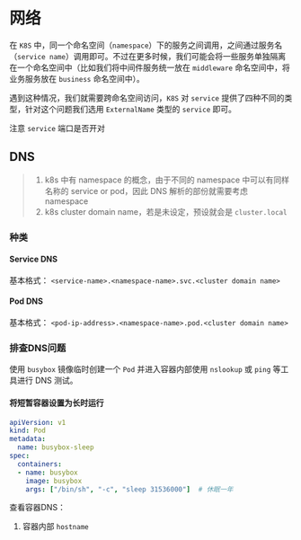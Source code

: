 # 网络

在 `K8S` 中，同一个命名空间（`namespace`）下的服务之间调用，之间通过服务名（`service name`）调用即可。不过在更多时候，我们可能会将一些服务单独隔离在一个命名空间中（比如我们将中间件服务统一放在 `middleware` 命名空间中，将业务服务放在 `business` 命名空间中）。

遇到这种情况，我们就需要跨命名空间访问，`K8S` 对 `service` 提供了四种不同的类型，针对这个问题我们选用 `ExternalName` 类型的 `service` 即可。

注意 `service` 端口是否开对

## DNS

> 1. k8s 中有 namespace 的概念，由于不同的 namespace 中可以有同样名称的 service or pod，因此 DNS 解析的部份就需要考虑 namespace
> 2. k8s cluster domain name，若是未设定，预设就会是 `cluster.local`

### 种类

#### Service DNS
基本格式：
`<service-name>.<namespace-name>.svc.<cluster domain name>`

#### Pod DNS
基本格式：
`<pod-ip-address>.<namespace-name>.pod.<cluster domain name>`

### 排查DNS问题

使用 `busybox` 镜像临时创建一个 `Pod` 并进入容器内部使用 `nslookup` 或 `ping` 等工具进行 DNS 测试。 

#### 将短暂容器设置为长时运行
```yaml
apiVersion: v1
kind: Pod
metadata:
  name: busybox-sleep
spec:
  containers:
  - name: busybox
    image: busybox
    args: ["/bin/sh", "-c", "sleep 31536000"]  # 休眠一年
```

查看容器DNS：
1. 容器内部 `hostname`